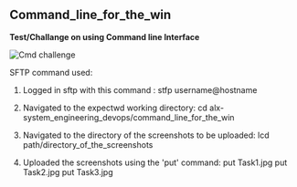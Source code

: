 ## Command_line_for_the_win

**Test/Challange on using Command line Interface**

![Cmd challenge](https://s3.amazonaws.com/intranet-projects-files/holbertonschool-sysadmin_devops/324/06AChAO.png)

SFTP command used:
1. Logged in sftp with this command : stfp username@hostname

2. Navigated to the expectwd working directory: cd alx-system_engineering_devops/command_line_for_the_win

3. Navigated to the directory of the screenshots to be uploaded: lcd path/directory_of_the_screenshots

4. Uploaded the screenshots using the 'put' command:
put Task1.jpg
put Task2.jpg
put Task3.jpg
